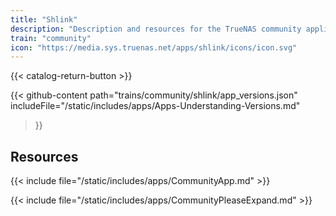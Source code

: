 ```yaml
---
title: "Shlink"
description: "Description and resources for the TrueNAS community application called Shlink."
train: "community"
icon: "https://media.sys.truenas.net/apps/shlink/icons/icon.svg"
---
```


{{< catalog-return-button >}}

{{< github-content 
    path="trains/community/shlink/app_versions.json"
    includeFile="/static/includes/apps/Apps-Understanding-Versions.md"
>}}

## Resources

{{< include file="/static/includes/apps/CommunityApp.md" >}}

{{< include file="/static/includes/apps/CommunityPleaseExpand.md" >}}
